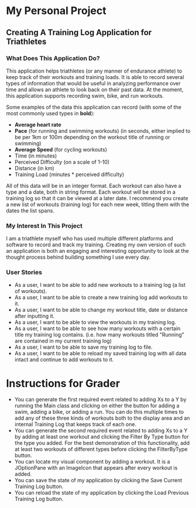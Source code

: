 # My Personal Project

## Creating A Training Log Application for Triathletes


### What Does This Application Do?
This application helps triathletes (or any manner of endurance
athlete) to keep track of their workouts and training loads. It is able
to record several types of information that would be useful in analyzing
performance over time and allows an athlete to look back on their past
data. At the moment, this application supports recording swim, bike, and run workouts.

Some examples of the data this application can record (with some of the
most commonly used types in **bold**):
- **Average heart rate**
- **Pace** (for running and swimming workouts) (in seconds, either implied to be per 1km or 100m depending on
the workout title of running or swimming)
- **Average Speed** (for cycling workouts)
- Time (in minutes)
- Perceived Difficulty (on a scale of 1-10)
- Distance (in km)
- Training Load (minutes * perceived difficulty)

All of this data will be in an integer format. Each workout can also have a type and a date, both in 
string format. Each workout will be stored in a training log so that it can be viewed at a later date. 
I recommend you create a new list of workouts (training log) for each new week, titling them with the dates 
the list spans. 

### My Interest In This Project
I am a triathlete myself who has used multiple different platforms and software to record and track my training. 
Creating my own version of such an application is both an engaging and interesting opportunity to look at the 
thought process behind building something I use every day. 

### User Stories

- As a user, I want to be able to add new workouts to a training log (a list
of workouts).
- As a user, I want to be able to create a new training log add workouts to it.
- As a user, I want to be able to change my workout title, date or distance after inputting it.
- As a user, I want to be able to view the workouts in my training log. 
- As a user, I want to be able to see how many workouts with a certain title my training log contains.
  (i.e. how many workouts titled "Running" are contained in my current training log)
- As a user, I want to be able to save my training log to file.
- As a user, I want to be able to reload my saved training log with all data intact and continue to add workouts to it. 

# Instructions for Grader

- You can generate the first required event related to adding Xs to a Y by running the Main class and clicking on 
either the button for adding a swim, adding a bike, or adding a run. You can do this multiple times to add any of these
three kinds of workouts both to the display area and an internal Training Log that keeps track of each one. 
- You can generate the second required event related to adding Xs to a Y by adding at least one workout and clicking 
the Filter By Type button for the type you added. For the best demonstration of this functionality, add at least two 
workouts of different types before clicking the FilterByType button. 
- You can locate my visual component by adding a workout. It is a JOptionPane with an ImageIcon that appears after 
every workout is added. 
- You can save the state of my application by clicking the Save Current Training Log button.  
- You can reload the state of my application by clicking the Load Previous Training Log button. 

 
